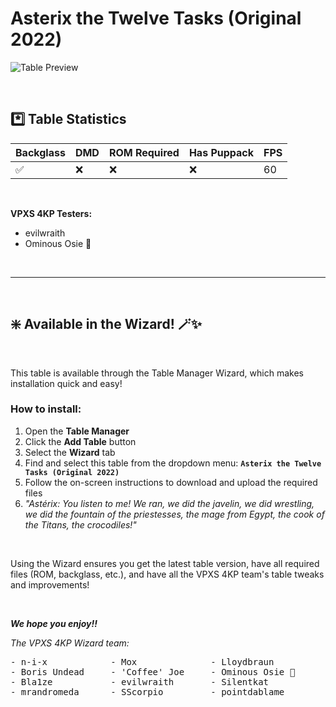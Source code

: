 # Asterix the Twelve Tasks (Original 2022)

![Table Preview](../../images/vpx-asterix.png)

<br>

## *️⃣  Table Statistics

| Backglass | DMD | ROM Required | Has Puppack | FPS |
|-----------|-----|-----|-----|-----|
| ✅ | ❌ | ❌ | ❌ | 60 |

<br>

**VPXS 4KP Testers:**
  - evilwraith
  - Ominous Osie 🌸

<br>

---

<br>

## ❇️ Available in the Wizard! 🪄✨

<br>

This table is available through the Table Manager Wizard, which makes installation quick and easy!

### How to install:

1.  Open the **Table Manager**
2.  Click the **Add Table** button
3.  Select the **Wizard** tab
4.  Find and select this table from the dropdown menu: **`Asterix the Twelve Tasks (Original 2022)`**
5.  Follow the on-screen instructions to download and upload the required files
6. *"Astérix: You listen to me! We ran, we did the javelin, we did wrestling, we did the fountain of the priestesses, the mage from Egypt, the cook of the Titans, the crocodiles!"*

<br>

Using the Wizard ensures you get the latest table version, have all required files (ROM, backglass, etc.), and have all the VPXS 4KP team's table tweaks and improvements!

<br>

__*We hope you enjoy!!*__

*The VPXS 4KP Wizard team:*
<pre>
- n-i-x            - Mox              - Lloydbraun
- Boris Undead     - 'Coffee' Joe     - Ominous Osie 🌸
- Bla1ze           - evilwraith       - Silentkat        
- mrandromeda      - SScorpio         - pointdablame
</pre>


<br>
<br>
<br>
<br>
<br>
